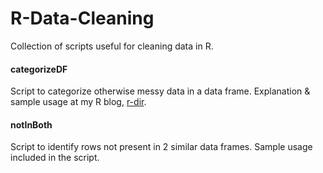 R-Data-Cleaning
===============

Collection of scripts useful for cleaning data in R.

#### categorizeDF
Script to categorize otherwise messy data in a data frame. Explanation & sample usage at my R blog, [r-dir](https://r-dir.com/blog/2015/01/quickly-categorize-messy-data.html).

#### notInBoth
Script to identify rows not present in 2 similar data frames. Sample usage included in the script.
